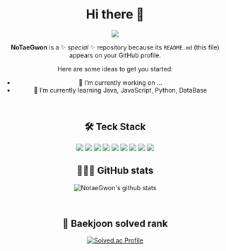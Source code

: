 <div align="center">
  
# Hi there 👋
<img src="https://capsule-render.vercel.app/api?type=waving&color=auto&height=300&section=header&text=Welcome!%20&fontSize=90&&desc=This%20is%20NoTaeGwon%20github" />

**NoTaeGwon** is a ✨ _special_ ✨ repository because its `README.md` (this file) appears on your GitHub profile.

Here are some ideas to get you started:

- 🔭 I’m currently working on ...
- 🌱 I’m currently learning Java, JavaScript, Python, DataBase

<br>

## 🛠️ Teck Stack

<img src="https://img.shields.io/badge/Python-3776AB?style=flat&logo=Python&logoColor=white"/>
<img src="https://img.shields.io/badge/Java-007396?style=flat&logo=Java&logoColor=white"/>
<img src="https://img.shields.io/badge/Oracle-F80000?style=flat&logo=Oracle&logoColor=white"/>
<img src="https://img.shields.io/badge/MySQL-4479A1?style=flat&logo=MySQL&logoColor=white"/>
<img src="https://img.shields.io/badge/Kotlin-7F52FF?style=flat&logo=Kotlin&logoColor=white"/>
<img src="https://img.shields.io/badge/HTML-E34F26?style=flat-square&logo=HTML5&logoColor=white"/>
<img src="https://img.shields.io/badge/CSS3-1572B6?style=flat&logo=CSS3&logoColor=white"/>
<img src="https://img.shields.io/badge/JavaScript-F7DF1E?style=flat-square&logo=JavaScript&logoColor=white"/>
<img src="https://img.shields.io/badge/Vue.js-4FC08D?style=flat&logo=Vue.js&logoColor=white"/>

<br>

## 👨🏻‍💻 GitHub stats

![NotaeGwon's github stats](https://github-readme-stats.vercel.app/api?username=NotaeGwon&show_icons=true)

<br>

## 🏅 Baekjoon solved rank

[![Solved.ac Profile](http://mazassumnida.wtf/api/v2/generate_badge?boj=tg0926)](https://solved.ac/tg0926/)

<br>

</div>

